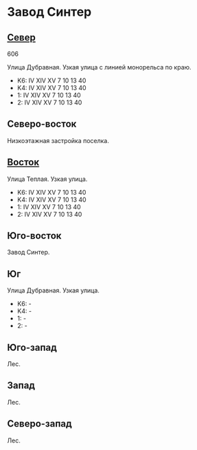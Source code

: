 # Завод Синтер

## [Север](./10385065.md)

606

Улица Дубравная.
Узкая улица с линией монорельса по краю.

* K6:   IV  XIV XV
        7   10  13  40
* K4:   IV  XIV XV
        7   10  13  40
* 1:    IV  XIV XV
        7   10  13  40
* 2:    IV  XIV XV
        7   10  13  40

## Северо-восток

Низкоэтажная застройка поселка.

## [Восток](./10390070.md)

Улица Теплая.
Узкая улица.

* K6:   IV  XIV XV
        7   10  13  40
* K4:   IV  XIV XV
        7   10  13  40
* 1:    IV  XIV XV
        7   10  13  40
* 2:    IV  XIV XV
        7   10  13  40

## Юго-восток

Завод Синтер.

## Юг

Улица Дубравная.
Узкая улица.

* K6:   -
* K4:   -
* 1:    -
* 2:    -

## Юго-запад

Лес.

## Запад

Лес.

## Северо-запад

Лес.
